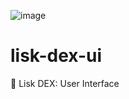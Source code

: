 ![image](https://user-images.githubusercontent.com/121556982/211866597-891aa23a-01e1-4e04-9536-a2d1a8a4d834.png)

# lisk-dex-ui
:gem: Lisk DEX: User Interface
